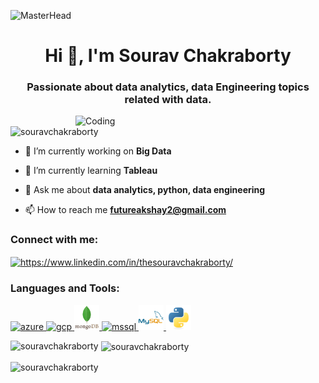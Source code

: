 ![MasterHead](https://media-exp1.licdn.com/dms/image/C5616AQE2CJZTcTSMKQ/profile-displaybackgroundimage-shrink_350_1400/0/1646542754574?e=1666828800&v=beta&t=sfqNGyiG5vlRMmFHc1jzu2wkdHm5tHm-BOgMiH_BTFM)
<h1 align="center">Hi 👋, I'm Sourav Chakraborty</h1>
<h3 align="center">Passionate about data analytics, data Engineering topics related with data.</h3>
<img align="right" alt="Coding" width="400" src="https://miro.medium.com/max/1050/1*g__jiesLRIfCRefVG69Pfw.gif">

<p align="left"> <img src="https://komarev.com/ghpvc/?username=souravchakraborty&label=Profile%20views&color=0e75b6&style=flat" alt="souravchakraborty" /> </p>

- 🔭 I’m currently working on **Big Data**

- 🌱 I’m currently learning **Tableau**

- 💬 Ask me about **data analytics, python, data engineering**

- 📫 How to reach me **futureakshay2@gmail.com**

<h3 align="left">Connect with me:</h3>
<p align="left">
<a href="https://linkedin.com/in/https://www.linkedin.com/in/thesouravchakraborty/" target="blank"><img align="center" src="https://raw.githubusercontent.com/rahuldkjain/github-profile-readme-generator/master/src/images/icons/Social/linked-in-alt.svg" alt="https://www.linkedin.com/in/thesouravchakraborty/" height="30" width="40" /></a>
</p>

<h3 align="left">Languages and Tools:</h3>
<p align="left"> <a href="https://azure.microsoft.com/en-in/" target="_blank" rel="noreferrer"> <img src="https://www.vectorlogo.zone/logos/microsoft_azure/microsoft_azure-icon.svg" alt="azure" width="40" height="40"/> </a> <a href="https://cloud.google.com" target="_blank" rel="noreferrer"> <img src="https://www.vectorlogo.zone/logos/google_cloud/google_cloud-icon.svg" alt="gcp" width="40" height="40"/> </a> <a href="https://www.mongodb.com/" target="_blank" rel="noreferrer"> <img src="https://raw.githubusercontent.com/devicons/devicon/master/icons/mongodb/mongodb-original-wordmark.svg" alt="mongodb" width="40" height="40"/> </a> <a href="https://www.microsoft.com/en-us/sql-server" target="_blank" rel="noreferrer"> <img src="https://www.svgrepo.com/show/303229/microsoft-sql-server-logo.svg" alt="mssql" width="40" height="40"/> </a> <a href="https://www.mysql.com/" target="_blank" rel="noreferrer"> <img src="https://raw.githubusercontent.com/devicons/devicon/master/icons/mysql/mysql-original-wordmark.svg" alt="mysql" width="40" height="40"/> </a> <a href="https://www.python.org" target="_blank" rel="noreferrer"> <img src="https://raw.githubusercontent.com/devicons/devicon/master/icons/python/python-original.svg" alt="python" width="40" height="40"/> </a> </p>

<p><img align="left" src="https://github-readme-stats.vercel.app/api/top-langs?username=souravchakraborty&show_icons=true&locale=en&layout=compact" alt="souravchakraborty" /></p>

<p>&nbsp;<img align="center" src="https://github-readme-stats.vercel.app/api?username=souravchakraborty&show_icons=true&locale=en" alt="souravchakraborty" /></p>

<p><img align="center" src="https://github-readme-streak-stats.herokuapp.com/?user=souravchakraborty&" alt="souravchakraborty" /></p>

